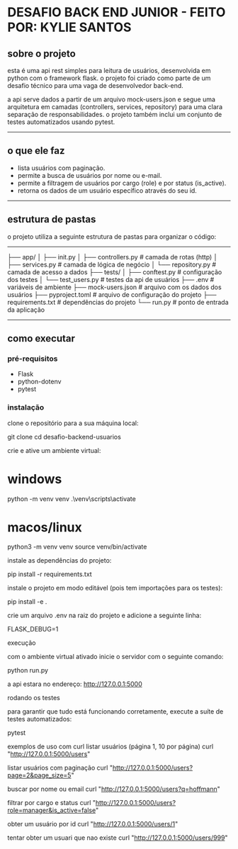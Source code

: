 # DESAFIO BACK END JUNIOR - FEITO POR: KYLIE SANTOS

## sobre o projeto
esta é uma api rest simples para leitura de usuários, desenvolvida em python com o framework flask. o projeto foi criado como parte de um desafio técnico para uma vaga de desenvolvedor back-end.

a api serve dados a partir de um arquivo mock-users.json e segue uma arquitetura em camadas (controllers, services, repository) para uma clara separação de responsabilidades. o projeto também inclui um conjunto de testes automatizados usando pytest.

---

## o que ele faz
- lista usuários com paginação.  
- permite a busca de usuários por nome ou e-mail.  
- permite a filtragem de usuários por cargo (role) e por status (is_active).  
- retorna os dados de um usuário específico através do seu id.  

---

## estrutura de pastas
o projeto utiliza a seguinte estrutura de pastas para organizar o código:

---
├── app/
│ ├── init.py
│ ├── controllers.py # camada de rotas (http)
│ ├── services.py # camada de lógica de negócio
│ └── repository.py # camada de acesso a dados
├── tests/
│ ├── conftest.py # configuração dos testes
│ └── test_users.py # testes da api de usuários
├── .env # variáveis de ambiente
├── mock-users.json # arquivo com os dados dos usuários
├── pyproject.toml # arquivo de configuração do projeto
├── requirements.txt # dependências do projeto
└── run.py # ponto de entrada da aplicação

---

## como executar

### pré-requisitos
- Flask  
- python-dotenv  
- pytest  

### instalação
clone o repositório para a sua máquina local:

git clone 
cd desafio-backend-usuarios


crie e ative um ambiente virtual:

# windows
python -m venv venv
.\venv\scripts\activate

# macos/linux
python3 -m venv venv
source venv/bin/activate


instale as dependências do projeto:

pip install -r requirements.txt


instale o projeto em modo editável (pois tem importações para os testes):

pip install -e .


crie um arquivo .env na raiz do projeto e adicione a seguinte linha:

FLASK_DEBUG=1

execução

com o ambiente virtual ativado inicie o servidor com o seguinte comando:

python run.py


a api estara no endereço:
http://127.0.0.1:5000

rodando os testes

para garantir que tudo está funcionando corretamente, execute a suíte de testes automatizados:

pytest

exemplos de uso com curl
listar usuários (página 1, 10 por página)
curl "http://127.0.0.1:5000/users"

listar usuários com paginação
curl "http://127.0.0.1:5000/users?page=2&page_size=5"

buscar por nome ou email
curl "http://127.0.0.1:5000/users?q=hoffmann"

filtrar por cargo e status
curl "http://127.0.0.1:5000/users?role=manager&is_active=false"

obter um usuário por id
curl "http://127.0.0.1:5000/users/1"

tentar obter um usuari que nao existe
curl "http://127.0.0.1:5000/users/999"
